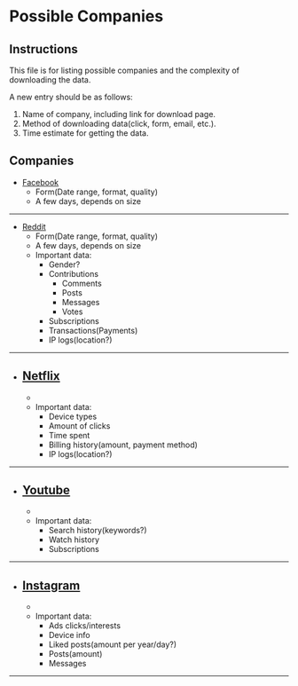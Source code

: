 # Possible Companies

## Instructions


This file is for listing possible companies and the complexity of downloading the data.

A new entry should be as follows:

1. Name of company, including link for download page.
2. Method of downloading data(click, form, email, etc.).
3. Time estimate for getting the data.

## Companies


- [<ins>Facebook<ins>](https://www.facebook.com/dyi)
  - Form(Date range, format, quality)
  - A few days, depends on size

---

- [<ins>Reddit<ins>]()
  - Form(Date range, format, quality)
  - A few days, depends on size
  - Important data:
      - Gender? 
      - Contributions
          - Comments
          - Posts
          - Messages
          - Votes
      - Subscriptions
      - Transactions(Payments)
      - IP logs(location?)

---

- [<ins>Netflix<ins>]()
  - 
  - 
  - Important data:
      - Device types
      - Amount of clicks
      - Time spent
      - Billing history(amount, payment method)
      - IP logs(location?)

---

- [<ins>Youtube<ins>]()
  - 
  - 
  - Important data:
      - Search history(keywords?)
      - Watch history
      - Subscriptions

---

- [<ins>Instagram<ins>]()
  - 
  - 
  - Important data:
      - Ads clicks/interests
      - Device info
      - Liked posts(amount per year/day?)
      - Posts(amount)
      - Messages

---

